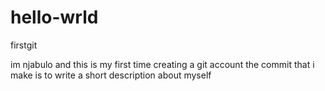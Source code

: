 # hello-wrld
firstgit

im njabulo and this is my first time creating a git account 
the commit that i make is to write a short description about myself
